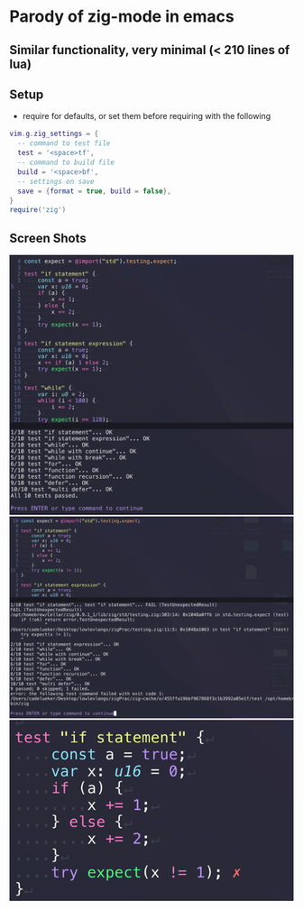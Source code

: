 # Parody of zig-mode in emacs

## Similar functionality, very minimal (< 210 lines of lua)

## Setup 

- require for defaults, or set them before requiring with the following 

```lua
vim.g.zig_settings = {
  -- command to test file
  test = '<space>tf',
  -- command to build file
  build = '<space>bf',
  -- settings on save
  save = {format = true, build = false},
}
require('zig')
```
## Screen Shots

![](imgs/zig_pass.png)
![](imgs/zig_fail.png)
![](imgs/virt_text.png)
